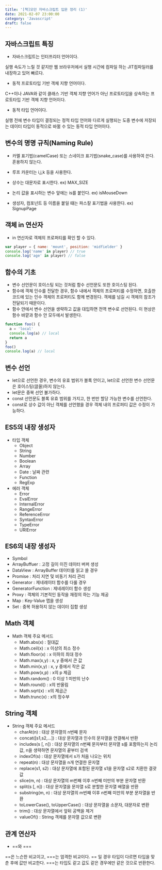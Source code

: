 ```yaml
---
title: '[책]모던 자바스크립트 입문 정리 (1)'
date: 2021-02-07 23:00:00
category: 'Javascript'
draft: false
---
```


## 자바스크립트 특징

- 자바스크립트는 인터프리터 언어이다.

실행 속도가 느릴 것 같지만 웹 브라우저에서 실행 시간에 컴파일 하는 JIT컴파일러를 내장하고 있어 빠르다.

- 동적 프로토타입 기반 객체 지향 언어이다.

C++이나 JAVA와 같이 클래스 기반 객체 지향 언어가 아닌 프로토타입을 상속하는 프로토타입 기반 객체 지향 언어이다.

- 동적 타입 언어이다.

실행 전에 변수 타입이 결정되는 정적 타입 언어와 다르게 실행되는 도중 변수에 저장되는 데이터 타입이 동적으로 바뀔 수 있는 동적 타입 언어이다.

## 변수의 명명 규칙(Naming Rule)

- 카멜 표기법(camelCase) 또는 스네이크 표기법(snake_case)를 사용하여 쓴다. 혼용하지 않는다.

- 루프 카운터는 i,j,k 등을 사용한다.

- 상수는 대문자로 표시한다. ex) MAX_SIZE

- 논리 값을 표시하는 변수 앞에는 is를 붙인다. ex) isMouseDown

- 생성자, 컴포넌트 등 이름을 붙일 떄는 파스칼 표기법을 사용한다. ex) SignupPage

## 객체 in 연산자

- in 연산자로 객체의 프로퍼티를 확인 할 수 있다.

```javascript
var player = { name: 'mount', position: 'midfielder' }
console.log('name' in player) // true
console.log('age' in player) // false
```

## 함수의 기초

- 변수 선언문이 호이스팅 되는 것처럼 함수 선언문도 또한 호이스팅 된다.
- 함수에 객체 인수를 전달한 경우, 함수 내에서 객체의 프로퍼티를 수정하면, 호출한 코드에 있는 인수 객체의 프로퍼티도 함께 변경된다. 객체를 넘길 시 객체의 참조가 전달되기 때문이다.
- 함수 안에서 변수 선언을 생략하고 값을 대입하면 전역 변수로 선언된다. 이 현상은 함수 바깥과 함수 안 모두에서 발생한다.

```javascript
function foo() {
  a = 'local'
  console.log(a) // local
  return a
}
foo()
console.log(a) // local
```

## 변수 선언

- let으로 선언한 경우, 변수의 유효 범위가 블록 안이고, let으로 선언한 변수 선언문은 호이스팅(끌올)하지 않는다.
- let문은 중복 선언 불가하다.
- const 선언문도 블록 유효 범위를 가지고, 한 번만 할당 가능한 변수를 선언한다.
- const로 상수 값이 아닌 객체를 선언했을 경우 객체 내의 프로퍼티 값은 수정이 가능하다.

## ES5의 내장 생성자

- 타입 객체
  - Object
  - String
  - Number
  - Boolean
  - Array
  - Date : 날짜 관련
  - Function
  - RegExp
- 에러 객체
  - Error
  - EvalError
  - InternalError
  - RangeError
  - ReferenceError
  - SyntaxError
  - TypeError
  - URIError

## ES6의 내장 생성자

- Symbol
- ArrayBuffuer : 고정 길이 이진 데이터 버퍼 생성
- DataView : ArrayBuffer 데이터를 읽고 쓸 경우
- Promise : 처리 지연 및 비동기 처리 관리
- Generator : 제네레이터 함수를 다룰 경우
- GeneratorFunction : 제네레이터 함수 생성
- Proxy : 객체의 기본적인 동작을 재정의 하는 기능 제공
- Map : Key-Value 맵을 생성
- Set : 중복 허용하지 않는 데이터 집합 생성

## Math 객체

- Math 객체 주요 메서드
  - Math.abs(x) : 절대값
  - Math.ceil(x) : x 이상의 최소 정수
  - Math.floor(x) : x 이하의 최대 정수
  - Math.max(x,y) : x, y 중에서 큰 값
  - Math.min(x,y) : x, y 중에서 작은 값
  - Math.pow(x,p) : x의 p 제곱
  - Math.random() : 0 이상 1 미만의 난수
  - Math.round() : x의 반올림
  - Math.sqrt(x) : x의 제곱근
  - Math.trunc(x) : x의 정수부

## String 객체

- String 객체 주요 메서드
  - charAt(n) : 대상 문자열의 n번째 문자
  - concat([s1,s2,...]) : 대상 문자열과 인수의 문자열을 연결해서 반환
  - includes(s [, n]) : 대상 문자열의 n번째 문자부터 문자열 s를 포함하는지 논리값, n을 생략하면 문자열의 끝부터 검색
  - indexOf(s) : 대상 문자열에서 s가 처음 나오는 위치
  - repeat(n) : 대상 문자열을 n개 연결한 문자열
  - replace(s1, s2) : 대상 문자열에 포함된 문자열 s1을 문자열 s2로 치환한 결괏값
  - slice(m, n) : 대상 문자열의 m번째 이후 n번째 미만의 부분 문자열 반환
  - split(s [, n]) : 대상 문자열을 문자열 s로 분할한 문자열 배열을 반환
  - substring(m, n) : 대상 문자열의 m번째 이후 n번째 미만의 부분 문자열을 반환
  - toLowerCase(), toUpperCase() : 대상 문자열을 소문자, 대문자로 변환
  - trim() : 대상 문자열에서 앞뒤 공백을 제거
  - valueOf() : String 객체를 문자열 값으로 변환

## 관계 연산자

- ==와 ===

==은 느슨한 비교이고, ===는 엄격한 비교이다. == 일 경우 타입이 다르면 타입을 맞춘 후에 값만 비교한다. ===는 타입도 같고 값도 같은 경우에만 같은 것으로 반환한다.
